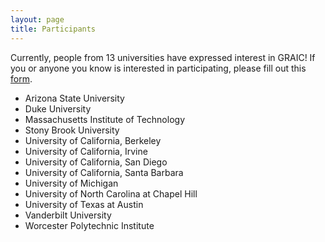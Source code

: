 ```yaml
---
layout: page
title: Participants
---
```


Currently, people from 13 universities have expressed interest in GRAIC! If you or anyone you know is interested in participating, please fill out this [form](https://docs.google.com/forms/d/e/1FAIpQLSesyCan0-i0r3mhxe21l4YEDFNLiItINRJz9qEoYrI8jQ04Mg/viewform?usp=sf_link).
* Arizona State University
* Duke University
* Massachusetts Institute of Technology
* Stony Brook University
* University of California, Berkeley
* University of California, Irvine
* University of California, San Diego
* University of California, Santa Barbara
* University of Michigan
* University of North Carolina at Chapel Hill
* University of Texas at Austin
* Vanderbilt University
* Worcester Polytechnic Institute
